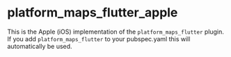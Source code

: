 # platform_maps_flutter_apple

This is the Apple (iOS) implementation of the `platform_maps_flutter` plugin.
If you add `platform_maps_flutter` to your pubspec.yaml this will automatically be used.